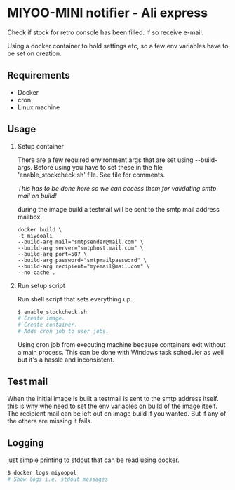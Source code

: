 # MIYOO-MINI notifier - Ali express

Check if stock for retro console has been filled.
If so receive e-mail.

Using a docker container to hold settings etc, so a few env variables have to be set on creation.

## Requirements

- Docker
- cron
- Linux machine

## Usage

1. Setup container

    There are a few required environment args that are set using --build-args.
    Before using you have to set these in the file 'enable_stockcheck.sh' file.
    See file for comments.
    
    *This has to be done here so we can access them for validating smtp mail on build!*
    
    during the image build a testmail will be sent to the smtp mail address mailbox.

    ```docker
    docker build \
    -t miyooali
    --build-arg mail="smtpsender@mail.com" \
    --build-arg server="smtphost.mail.com" \
    --build-arg port=587 \
    --build-arg password="smtpmailpassword" \
    --build-arg recipient="myemail@mail.com" \
    --no-cache .
    ```

2. Run setup script

    Run shell script that sets everything up.

    ```sh
    $ enable_stockcheck.sh
    # Create image.
    # Create container.
    # Adds cron job to user jobs.
    ```

    Using cron job from executing machine because containers exit without a main process.
    This can be done with Windows task scheduler as well but it's a hassle and inconsistent.

## Test mail

When the initial image is built a testmail is sent to the smtp address itself.
this is why whe need to set the env variables on build of the image itself.
The recipient mail can be left out on image build if you wanted. But if any of the others are missing it fails.

## Logging

just simple printing to stdout that can be read using docker.

```sh
$ docker logs miyoopol
# Show logs i.e. stdout messages
```
